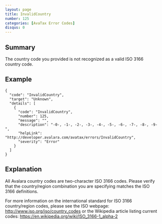 ```yaml
---
layout: page
title: InvalidCountry
number: 125
categories: [AvaTax Error Codes]
disqus: 0
---
```


## Summary

The country code you provided is not recognized as a valid ISO 3166 country code.

## Example

    {
      "code": "InvalidCountry",
      "target": "Unknown",
      "details": [
        {
          "code": "InvalidCountry",
          "number": 125,
          "message": "",
          "description": "-0-, -1-, -2-, -3-, -4-, -5-, -6-, -7-, -8-, -9-",
          "helpLink": "http://developer.avalara.com/avatax/errors/InvalidCountry",
          "severity": "Error"
        }
      ]
    }

## Explanation

All Avalara country codes are two-character ISO 3166 codes.  Please verify that the country/region combination you are specifying matches the ISO 3166 definitions.

For more information on the international standard for ISO 3166 country/region codes, please see the ISO webpage: http://www.iso.org/iso/country_codes or the Wikipedia article listing current codes: https://en.wikipedia.org/wiki/ISO_3166-1_alpha-2
